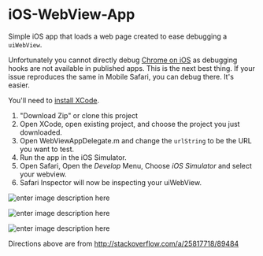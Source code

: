 iOS-WebView-App
===============

Simple iOS app that loads a web page created to ease debugging a `uiWebView`. 

Unfortunately you cannot directly debug [Chrome on iOS](https://developer.chrome.com/multidevice/ios/overview) as debugging hooks are not available in published apps. This is the next best thing. If your issue reproduces the same in Mobile Safari, you can debug there. It's easier.

You'll need to [install XCode][3].

1. "Download Zip" or clone this project
2. Open XCode, open existing project, and choose the project you just downloaded.
3. Open WebViewAppDelegate.m and change the `urlString` to be the URL you want to test.
4. Run the app in the iOS Simulator.
5. Open Safari, Open the *Develop* Menu, Choose *iOS Simulator* and select your webview.
6. Safari Inspector will now be inspecting your uiWebView.

![enter image description here][5]

![enter image description here][6]

![enter image description here][7]


  [1]: http://stackoverflow.com/a/12607124
  [2]: http://stackoverflow.com/a/22047495
  [3]: https://developer.apple.com/xcode/downloads/
  [4]: https://github.com/paulirish/iOS-WebView-App
  [5]: http://i.stack.imgur.com/w3n8I.png
  [6]: http://i.stack.imgur.com/H4Fbw.png
  [7]: http://i.stack.imgur.com/5YUnq.png


Directions above are from http://stackoverflow.com/a/25817718/89484

